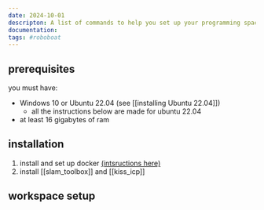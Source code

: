 ```yaml
---
date: 2024-10-01
descripton: A list of commands to help you set up your programming space
documentation: 
tags: #roboboat 
---
```


## prerequisites

you must have:
- Windows 10 or Ubuntu 22.04 (see [[installing Ubuntu 22.04]])
	- all the instructions below are made for ubuntu 22.04
- at least 16 gigabytes of ram

## installation
1. install and set up docker [(intsructions here)](https://github.com/MHSeals/ROS2-Docker-Crash-Course)
2. install [[slam_toolbox]] and [[kiss_icp]]

## workspace setup